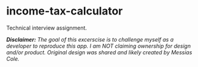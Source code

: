 # income-tax-calculator
Technical interview assignment.

***Disclaimer:***
*The goal of this excerscise is to challenge myself as a developer to reproduce this app. 
I am NOT claiming ownership for design and/or product. 
Original design was shared and likely created by Messias Cole.*
